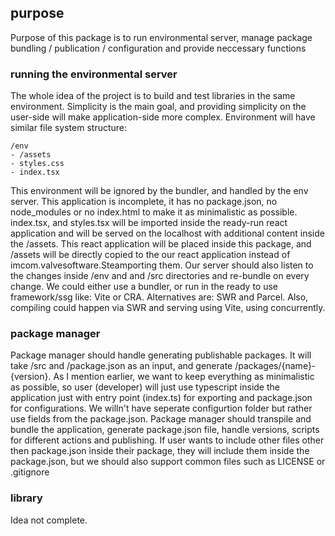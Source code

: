 ## purpose

Purpose of this package is to run environmental server, manage package bundling / publication / configuration and provide neccessary functions

### running the environmental server

The whole idea of the project is to build and test libraries in the same environment. Simplicity is the main goal, and providing simplicity on the user-side will make application-side more complex. Environment will have similar file system structure:

```
/env
- /assets
- styles.css
- index.tsx
```

This environment will be ignored by the bundler, and handled by the env server. This application is incomplete, it has no package.json, no node_modules or no index.html to make it as minimalistic as possible. index.tsx, and styles.tsx will be imported inside the ready-run react application and will be served on the localhost with additional content inside the /assets. This react application will be placed inside this package, and /assets will be directly copied to the our react application instead of imcom.valvesoftware.Steamporting them. Our server should also listen to the changes inside /env and and /src directories and re-bundle on every change. We could either use a bundler, or run in the ready to use framework/ssg like: Vite or CRA. Alternatives are: SWR and Parcel. Also, compiling could happen via SWR and serving using Vite, using concurrently.

### package manager

Package manager should handle generating publishable packages. It will take /src and /package.json as an input, and generate /packages/{name}-{version}. As I mention earlier, we want to keep everything as minimalistic as possible, so user (developer) will just use typescript inside the application just with entry point (index.ts) for exporting and package.json for configurations. We willn't have seperate configurtion folder but rather use fields from the package.json. Package manager should transpile and bundle the application, generate package.json file, handle versions, scripts for different actions and publishing. If user wants to include other files other then package.json inside their package, they will include them inside the package.json, but we should also support common files such as LICENSE or .gitignore

### library

Idea not complete.
